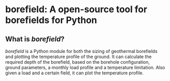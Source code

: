 # borefield: A open-source tool for borefields for Python

## What is *borefield*?
*borefield* is a Python module for both the sizing of geothermal borefields and plotting the temperature profile of the ground. It can calculate the required depth of the borefield, based on the borehole configuration, ground parameters, a monthly load profile and a temperature limitation. Also given a load and a certain field, it can plot the temperature profile.
